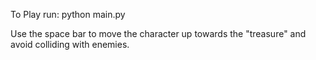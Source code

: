 To Play run: python main.py

Use the space bar to move the character up towards the "treasure" and avoid colliding with enemies.
